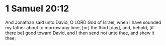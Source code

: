 # 1 Samuel 20:12

And Jonathan said unto David, O LORD God of Israel, when I have sounded my father about to morrow any time, [or] the third [day], and, behold, [if there be] good toward David, and I then send not unto thee, and shew it thee;